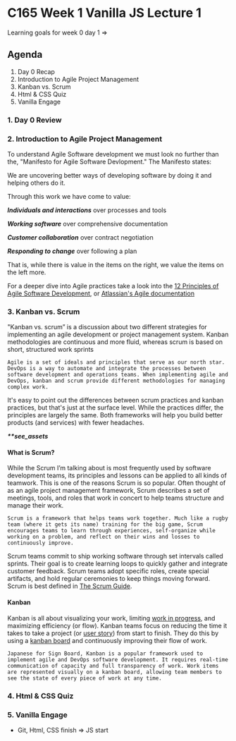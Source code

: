 # C165 Week 1 Vanilla JS Lecture 1

Learning goals for week 0 day 1 => 

## Agenda

1) Day 0 Recap
2) Introduction to Agile Project Management
3) Kanban vs. Scrum
4) Html & CSS Quiz
5) Vanilla Engage

### 1. Day 0 Review



### 2. Introduction to Agile Project Management

To understand Agile Software development we must look no further than the, "Manifesto for Agile Software Devlopment." The Manifesto states:

We are uncovering better ways of developing software by doing it and helping others do it.

Through this work we have come to value:

**_Individuals and interactions_** over processes and tools

**_Working software_** over comprehensive documentation

**_Customer collaboration_** over contract negotiation

**_Responding to change_** over following a plan

That is, while there is value in the items on the right, we value the items on the left more.

For a deeper dive into Agile practices take a look into the [12 Principles of Agile Software Development](https://agilemanifesto.org/principles.html), or [Atlassian's Agile documentation](https://www.atlassian.com/agile/project-management)

### 3. Kanban vs. Scrum

"Kanban vs. scrum” is a discussion about two different strategies for implementing an agile development or project management system. Kanban methodologies are continuous and more fluid, whereas scrum is based on short, structured work sprints

    Agile is a set of ideals and principles that serve as our north star. DevOps is a way to automate and integrate the processes between software development and operations teams. When implementing agile and DevOps, kanban and scrum provide different methodologies for managing complex work.

It's easy to point out the differences between scrum practices and kanban practices, but that's just at the surface level. While the practices differ, the principles are largely the same. Both frameworks will help you build better products (and services) with fewer headaches.

**_**see_assets_**

#### **What is Scrum?**

While the Scrum I’m talking about is most frequently used by software development teams, its principles and lessons can be applied to all kinds of teamwork. This is one of the reasons Scrum is so popular. Often thought of as an agile project management framework, Scrum describes a set of meetings, tools, and roles that work in concert to help teams structure and manage their work.

    Scrum is a framework that helps teams work together. Much like a rugby team (where it gets its name) training for the big game, Scrum encourages teams to learn through experiences, self-organize while working on a problem, and reflect on their wins and losses to continuously improve.

Scrum teams commit to ship working software through set intervals called sprints. Their goal is to create learning loops to quickly gather and integrate customer feedback. Scrum teams adopt specific roles, create special artifacts, and hold regular ceremonies to keep things moving forward. Scrum is best defined in [The Scrum Guide](https://scrumguides.org/).

#### **Kanban**

Kanban is all about visualizing your work, limiting [work in progress](https://www.atlassian.com/agile/kanban/wip-limits), and maximizing efficiency (or flow). Kanban teams focus on reducing the time it takes to take a project (or [user story](https://www.atlassian.com/agile/project-management/user-stories)) from start to finish. They do this by using a [kanban board](https://www.atlassian.com/agile/kanban/boards) and continuously improving their flow of work.

    Japanese for Sign Board, Kanban is a popular framework used to implement agile and DevOps software development. It requires real-time communication of capacity and full transparency of work. Work items are represented visually on a kanban board, allowing team members to see the state of every piece of work at any time.

### 4. Html & CSS Quiz

### 5. Vanilla Engage

- Git, Html, CSS finish => JS start

